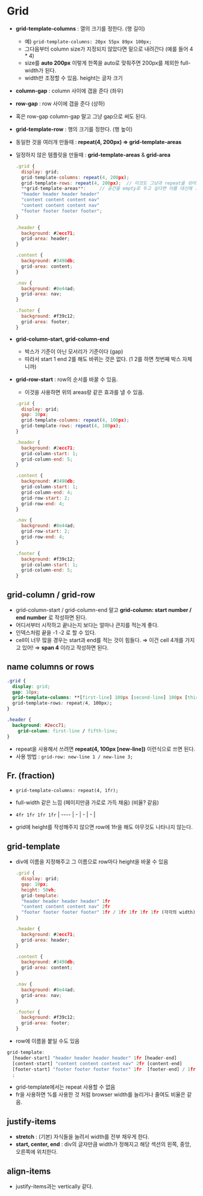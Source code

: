 # Grid

- ******************************************grid-template-columns****************************************** : 열의 크기를 정한다. (행 길이)
    - 예) `grid-template-columns: 20px 55px 89px 100px;`
    - 그다음부터 column size가 지정되지 않았다면 밑으로 내려간다 (예를 들어 4 * 4)
    - size를 ********************auto 200px******************** 이렇게 한쪽을 auto로 맞춰주면 200px를 제외한 full-width가 된다.
    - width만 조정할 수 있음. height는 글자 크기
    
    
- ********************column-gap******************** : column 사이에 갭을 준다 (좌우)
  
    
- **************row-gap************** : row 사이에 갭을 준다 (상하)
    
- 혹은 row-gap column-gap 말고 그냥 gap으로 써도 된다.
- **********************************grid-template-row********************************** : 행의 크기를 정한다. (행 높이)
    
- 동일한 것을 여러개 만들때 : ********************************repeat(4, 200px) ⇒ grid-template-areas********************************
- 일정하지 않은 템플릿을 만들때 : ********grid-template-areas******** & ******************grid-area******************

  ```jsx
  .grid {
    display: grid;
    grid-template-columns: repeat(4, 200px);
    grid-template-rows: repeat(4, 200px);  // 이것도 그냥과 repeat을 섞어쓸 수 있다 (100px repate(2, 200px) 50px;
    **grid-template-areas**:     // 공간을 empty로 두고 싶다면 이름 대신에 .를 하면 된다.
    "header header header header"
    "content content content nav"
    "content content content nav"
    "footer footer footer footer";
  }

  .header {
    background: #2ecc71;
    grid-area: header;
  }

  .content {
    background: #3498db;
    grid-area: content;
  }

  .nav {
    background: #8e44ad;
    grid-area: nav;
  }

  .footer {
    background: #f39c12;
    grid-area: footer;
  }
  ```

- ******grid-column-start, grid-column-end******
    - 박스가 기준이 아닌 모서리가 기준이다 (gap)
    - 따라서 start 1 end 2를 해도 바뀌는 것은 없다. (1 2를 하면 첫번째 박스 자체니까)
        
        
- ****************************grid-row-start**************************** : row의 순서를 바꿀 수 있음.
    - 이것을 사용하면 위의 areas랑 같은 효과를 낼 수 있음.
    
    ```jsx
    .grid {
      display: grid;
      gap: 10px;
      grid-template-columns: repeat(4, 100px);
      grid-template-rows: repeat(4, 100px);
    }
    
    .header {
      background: #2ecc71;
      grid-column-start: 1;
      grid-column-end: 5;
    }
    
    .content {
      background: #3498db;
      grid-column-start: 1;
      grid-column-end: 4;
      grid-row-start: 2;
      grid-row-end: 4;
    }
    
    .nav { 
      background: #8e44ad;
      grid-row-start: 2;
      grid-row-end: 4;
    }
    
    .footer {
      background: #f39c12;
      grid-column-start: 1;
      grid-column-end: 5;
    }
    ```


## grid-column / grid-row

- grid-column-start / grid-column-end 말고 **grid-column: start number / end number** 로 작성하면 된다.
- 어디서부터 시작하고 끝나는지 보다는 얼마나 큰지를 적는게 좋다.
- 인덱스처럼 끝을 -1 -2 로 할 수 있다.
- cell이 너무 많을 경우는 start과 end를 적는 것이 힘들다. ⇒ 이건 cell 4개를 가지고 있어! ⇒ ************span 4************ 이라고 작성하면 된다.

## name columns or rows

```css
.grid {
  display: grid;
  gap: 10px;
  grid-template-columns: **[first-line] 100px [second-line] 100px [thired-line] 100px [forth-line] 100px [fifth-line];**
  grid-template-rows: repeat(4, 100px);
}

.header {
  background: #2ecc71;
	grid-column: first-line / fifth-line;
}
```

- repeat을 사용해서 쓰려면 ********************************************************repeat(4, 100px [new-line])******************************************************** 이런식으로 쓰면 된다.
- 사용 방법 : `grid-row: new-line 1 / new-line 3;`

## Fr. (fraction)

- `grid-template-columns: repeat(4, 1fr);`
- full-width 같은 느낌 (페이지만큼 가로로 가득 채움) (비율? 같음)
    
- `4fr 1fr 1fr 1fr`
  | ---- | - | - | - |
    
- grid에 height를 작성해주지 않으면 row에 1fr을 해도 아무것도 나타나지 않는다.

## grid-template

- div에 이름을 지정해주고 그 이름으로 row마다 height을 바꿀 수 있음

  ```jsx
  .grid {
    display: grid;
    gap: 10px;
    height: 50vh;
    grid-template:
    "header header header header" 1fr
    "content content content nav" 2fr
    "footer footer footer footer" 1fr / 1fr 1fr 1fr 1fr (각각의 width)
  }

  .header {
    background: #2ecc71;
    grid-area: header;
  }

  .content {
    background: #3498db;
    grid-area: content;
  }

  .nav { 
    background: #8e44ad;
    grid-area: nav;
  }

  .footer {
    background: #f39c12;
    grid-area: footer;
  }
  ```

- row에 이름을 붙일 수도 있음

```jsx
grid-template:
  [header-start] "header header header header" 1fr [header-end] 
  [content-start] "content content content nav" 2fr [content-end] 
  [footer-start] "footer footer footer footer" 1fr  [footer-end] / 1fr 1fr 1fr 1fr
  ;
```

- grid-template에서는 repeat 사용할 수 없음
- fr을 사용하면 %를 사용한 것 처럼 browser width를 늘리거나 줄여도 비율은 같음.

## justify-items

- ********stretch******** : (기본) 자식들을 늘려서 width를 전부 채우게 한다.
- ************************************start, center, end************************************ : div의 글자만큼 width가 정해지고 해당 섹션의 왼쪽, 중앙, 오른쪽에 위치한다.

## align-items

- justify-items과는 vertically 같다.